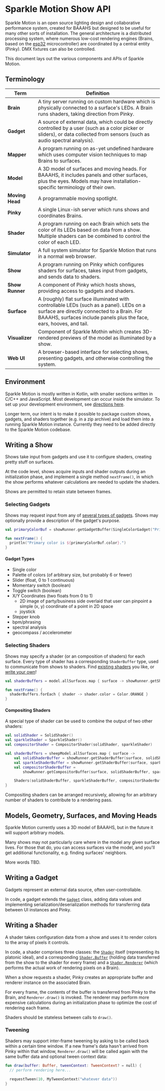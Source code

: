 # Sparkle Motion Show API

Sparkle Motion is an open source lighting design and collaborative performance system, created for BAAAHS but designed
to be useful for many other sorts of installation. The general architecture is a distributed processing system, where
numerous low-cost rendering engines (Brains, based on the [esp32](https://en.wikipedia.org/wiki/ESP32) microcontroller)
are coordinated by a central entity (Pinky). DMX fixtures can also be controlled.

This document lays out the various components and APIs of Sparkle Motion.

## Terminology

| Term | Definition |
| --- | --- |
| **Brain** | A tiny server running on custom hardware which is physically connected to a surface's LEDs. A Brain runs shaders, taking direction from Pinky. |
| **Gadget** | A source of external data, which could be directly controlled by a user (such as a color picker or sliders), or data collected from sensors (such as audio spectral analysis). |
| **Mapper** | A program running on as-yet undefined hardware which uses computer vision techniques to map Brains to surfaces. |
| **Model** | A 3D model of surfaces and moving heads. For BAAAHS, it includes panels and other surfaces, plus the eyes. Models may have installation-specific terminology of their own. |
| **Moving Head** | A programmable moving spotlight. |
| **Pinky** | A single Linux-ish server which runs shows and coordinates Brains. | 
| **Shader** | A program running on each Brain which sets the color of its LEDs based on data from a show. Multiple shaders can be combined to control the color of each LED. |
| **Simulator** | A full system simulator for Sparkle Motion that runs in a normal web browser. | 
| **Show** | A program running on Pinky which configures shaders for surfaces, takes input from gadgets, and sends data to shaders. | 
| **Show Runner** | A component of Pinky which hosts shows, providing access to gadgets and shaders. |
| **Surface** | A (roughly) flat surface illuminated with controllable LEDs (such as a panel). LEDs on a surface are directly connected to a Brain. For BAAAHS, surfaces include panels plus the face, ears, hooves, and tail. |
| **Visualizer** | Component of Sparkle Mothin which creates 3D-rendered previews of the model as illuminated by a show. |
| **Web UI** | A browser-based interface for selecting shows, presenting gadgets, and otherwise controlling the system. |

## Environment

Sparkle Motion is mostly written in Kotlin, with smaller sections written in C/C++ and JavaScript. Most development can
occur inside the simulator. To set up your development environment, see
[directions here](https://github.com/baaahs/sparklemotion).

Longer term, our intent is to make it possible to package custom shows, gadgets, and shaders together (e.g. in a zip
archive) and load them into a running Sparkle Motion instance. Currently they need to be added directly to the Sparkle
Motion codebase.

## Writing a Show

Shows take input from gadgets and use it to configure shaders, creating pretty stuff on surfaces.

At the code level, shows acquire inputs and shader outputs during an initialization phase, and implement a single method
`nextFrame()`, in which the show performs whatever calculations are needed to update the shaders.

Shows are permitted to retain state between frames.

### Selecting Gadgets

Shows may request input from any of
[several types of gadgets](https://baaahs.github.io/sparklemotion/doc/sparklemotion/baaahs.gadgets/index.html). Shows
may optionally provide a description of the gadget's purpose.

```kotlin
val primaryColorBuf = showRunner.getGadgetBuffer(SingleColorGadget("Primary Color"))

fun nextFrame() {
  println("Primary color is ${primaryColorBuf.color}.")
}
```

#### Gadget Types
- Single color
- Palette of colors (of arbitrary size, but probably 6 or fewer)
- Slider (float, 0 to 1 continuous)
- Momentary switch (boolean)
- Toggle switch (boolean)
- X/Y Coordinates (two floats from 0 to 1)
  - 2D image of party/business side overlaid that user can pinpoint a simple (x, y) coordinate of a point in 2D space
  - joystick
- Stepper knob
- bpm/phrasing
- spectral analysis
- geocompass / accelerometer


### Selecting Shaders

Shows may specify a shader (or an composition of shaders) for each surface. Every type of shader has a corresponding
`ShaderBuffer` type, used to communicate from shows to shaders. Find
[existing shaders](https://baaahs.github.io/sparklemotion/doc/sparklemotion/baaahs.shaders/index.html) you like, or
[write your own](#writing-a-shader)!

```kotlin
val shaderBuffers = model.allSurfaces.map { surface -> showRunner.getShaderBuffer(surface, SolidColorShader()) } 

fun nextFrame() {
  shaderBuffers.forEach { shader -> shader.color = Color.ORANGE }
}
```

#### Compositing Shaders
A special type of shader can be used to combine the output of two other shaders:

```kotlin
val solidShader = SolidShader()
val sparkleShader = SparkleShader()
val compositorShader = CompositorShader(solidShader, sparkleShader)

val shaderBuffers = sheepModel.allSurfaces.map { surface ->
    val solidShaderBuffer = showRunner.getShaderBuffer(surface, solidShader)
    val sparkleShaderBuffer = showRunner.getShaderBuffer(surface, sparkleShader)
    val compositorShaderBuffer =
        showRunner.getCompositorBuffer(surface, solidShaderBuffer, sparkleShaderBuffer, CompositingMode.ADD)

    Shaders(solidShaderBuffer, sparkleShaderBuffer, compositorShaderBuffer)
}
```

Compositing shaders can be arranged recursively, allowing for an arbitrary number of shaders to contribute to a
rendering pass.

## Models, Geometry, Surfaces, and Moving Heads

Sparkle Motion currently uses a 3D model of BAAAHS, but in the future it will support arbitrary models.

Many shows may not particularly care where in the model any given surface lives. For those that do, you can access
surfaces via the model, and you'll get additional functionality, e.g. finding surfaces' neighbors. 

More words TBD.

## Writing a Gadget

Gadgets represent an external data source, often user-controllable.

In code, a gadget extends the
[`Gadget`](https://baaahs.github.io/sparklemotion/doc/sparklemotion/baaahs/-gadget/index.html) class, adding data values
and implementing serialization/deserialization methods for transferring data between UI instances and Pinky.

## Writing a Shader

A shader takes configuration data from a show and uses it to render colors to the array of pixels it controls.

In code, a shader comprises three classes: the
[`Shader`](https://baaahs.github.io/sparklemotion/doc/sparklemotion/baaahs/-shader/index.html) itself (representing its
platonic ideal), and a corresponding
[`Shader.Buffer`](https://baaahs.github.io/sparklemotion/doc/sparklemotion/baaahs/-shader/-buffer/index.html) (holding
data transferred from the show to the shader for every frame) and a
[`Shader.Renderer`](https://baaahs.github.io/sparklemotion/doc/sparklemotion/baaahs/-shader/-renderer/index.html) (which
performs the actual work of rendering pixels on a Brain).

When a show requests a shader, Pinky creates an appropriate buffer and renderer instance on the associated Brain.

For every frame, the contents of the buffer is transferred from Pinky to the Brain, and `Renderer.draw()` is invoked.
The renderer may perform more expensive calculations during an initialization phase to optimize the cost of rendering
each frame.

Shaders should be stateless between calls to `draw()`.

### Tweening

Shaders may support inter-frame tweening by asking to be called back within a certain time window. If a new frame's
data hasn't arrived from Pinky within that window, `Renderer.draw()` will be called again with the same buffer data
and optional tween context data:

```kotlin
fun draw(buffer: Buffer, tweenContext: TweenContext? = null) {
  // perform rendering here...
  
  requestTween(10, MyTweenContext("whatever data"))
}
```

